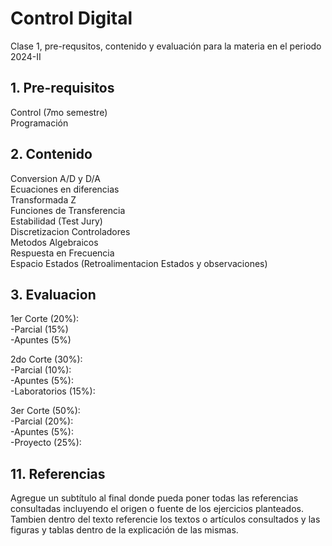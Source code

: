 # Control Digital
Clase 1, pre-requsitos, contenido y evaluación para la materia en el periodo 2024-II
## 1. Pre-requisitos
Control (7mo semestre) <br/>
Programación

## 2. Contenido
Conversion A/D y D/A <br/>
Ecuaciones en diferencias <br/>
Transformada Z <br/>
Funciones de Transferencia <br/>
Estabilidad (Test Jury) <br/>
Discretizacion Controladores <br/>
Metodos Algebraicos <br/>
Respuesta en Frecuencia <br/>
Espacio Estados (Retroalimentacion Estados y observaciones) <br/>

## 3. Evaluacion
1er Corte (20%): <br/>
-Parcial (15%) <br/>
-Apuntes (5%) <br/>

2do Corte (30%): <br/>
-Parcial (10%): <br/>
-Apuntes (5%): <br/>
-Laboratorios (15%): <br/>

3er Corte (50%): <br/>
-Parcial (20%): <br/>
-Apuntes (5%): <br/>
-Proyecto (25%): <br/>

## 11. Referencias
Agregue un subtítulo al final donde pueda poner todas las referencias consultadas incluyendo el origen o fuente de los ejercicios planteados. Tambien dentro del texto referencie los textos o artículos consultados y las figuras y tablas dentro de la explicación de las mismas.
